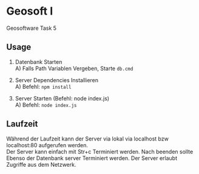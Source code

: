 # Geosoft I 

Geosoftware Task 5 

## Usage

1. Datenbank Starten  <br>
A) Falls Path Variablen Vergeben,  Starte ```db.cmd```

2. Server Dependencies Installieren <br>
A) Befehl: ```npm install```
                                                         
3. Server Starten (Befehl:  node index.js) <br>
A) Befehl: ```node index.js```

## Laufzeit
Während der  Laufzeit kann der Server via lokal via localhost bzw localhost:80 aufgerufen werden. <br>
Der Server kann einfach mit Str+c Terminiert werden. Nach beenden sollte Ebenso der Datenbank server Terminiert werden.
Der Server erlaubt Zugriffe aus dem Netzwerk.